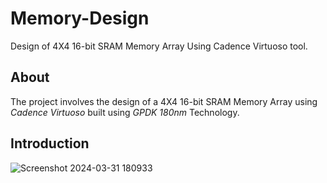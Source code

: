 # Memory-Design
Design of 4X4 16-bit SRAM Memory Array Using Cadence Virtuoso tool.

## About
The project involves the design of a 4X4 16-bit SRAM Memory Array using *Cadence Virtuoso* built using *GPDK 180nm* Technology.

## Introduction
![Screenshot 2024-03-31 180933](https://github.com/KeerthanaUmesh/Memory-Design/assets/147648970/9175fdc4-f7d1-447b-a8e4-ab09ba930b1a)
